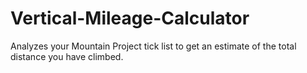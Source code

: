 # Vertical-Mileage-Calculator
Analyzes your Mountain Project tick list to get an estimate of the total distance you have climbed.

